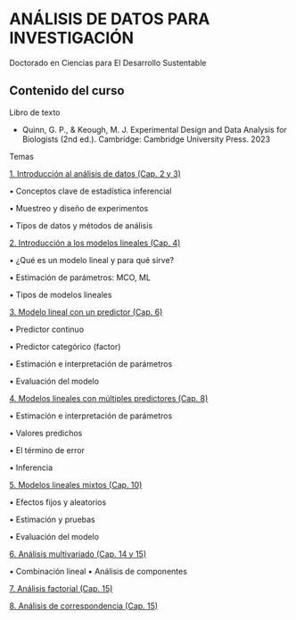 # ANÁLISIS DE DATOS PARA INVESTIGACIÓN

Doctorado en Ciencias para El Desarrollo Sustentable

## Contenido del curso

Libro de texto

-	Quinn, G. P., & Keough, M. J. Experimental Design and Data Analysis for Biologists (2nd ed.). Cambridge: Cambridge University Press. 2023

Temas

[1. Introducción al análisis de datos (Cap. 2 y 3)](https://uninorte-my.sharepoint.com/:b:/g/personal/andresmv_uninorte_edu_co/EVfXpkDy3X5Kq-C4deZKdbsBlqoYrEN71QaqHOK4VlXUFQ?e=QvY5a4)

•	Conceptos clave de estadística inferencial

•	Muestreo y diseño de experimentos

•	Tipos de datos y métodos de análisis

[2. Introducción a los modelos lineales (Cap. 4)]()

•	¿Qué es un modelo lineal y para qué sirve?

•	Estimación de parámetros: MCO, ML

•	Tipos de modelos lineales

[3. Modelo lineal con un predictor (Cap. 6)]()

•	Predictor continuo

•	Predictor categórico (factor)

•	Estimación e interpretación de parámetros

•	Evaluación del modelo

[4. Modelos lineales con múltiples predictores (Cap. 8)]()

•	Estimación e interpretación de parámetros

•	Valores predichos

•	El término de error

•	Inferencia

[5. Modelos lineales mixtos (Cap. 10)]()

•	Efectos fijos y aleatorios

•	Estimación y pruebas

•	Evaluación del modelo

[6. Análisis multivariado (Cap. 14 y 15)]()

•	Combinación lineal
•	Análisis de componentes

[7. Análisis factorial (Cap. 15)]()

[8. Análisis de correspondencia (Cap. 15)]()
